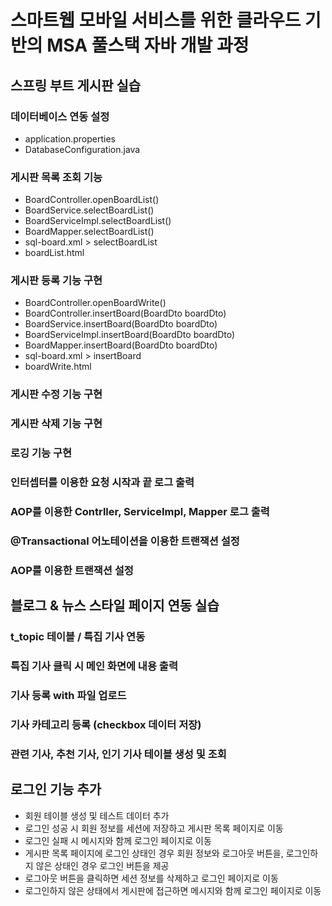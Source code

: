 # 스마트웹 모바일 서비스를 위한 클라우드 기반의 MSA 풀스택 자바 개발 과정

## 스프링 부트 게시판 실습

### 데이터베이스 연동 설정
- application.properties
- DatabaseConfiguration.java 

### 게시판 목록 조회 기능
- BoardController.openBoardList()
- BoardService.selectBoardList()
- BoardServiceImpl.selectBoardList()
- BoardMapper.selectBoardList()
- sql-board.xml > selectBoardList
- boardList.html

### 게시판 등록 기능 구현
- BoardController.openBoardWrite()
- BoardController.insertBoard(BoardDto boardDto)
- BoardService.insertBoard(BoardDto boardDto)
- BoardServiceImpl.insertBoard(BoardDto boardDto)
- BoardMapper.insertBoard(BoardDto boardDto)
- sql-board.xml > insertBoard
- boardWrite.html

### 게시판 수정 기능 구현

### 게시판 삭제 기능 구현

### 로깅 기능 구현

### 인터셉터를 이용한 요청 시작과 끝 로그 출력

### AOP를 이용한 Contrller, ServiceImpl, Mapper 로그 출력

### @Transactional 어노테이션을 이용한 트랜잭션 설정

### AOP를 이용한 트랜잭션 설정


## 블로그 & 뉴스 스타일 페이지 연동 실습

### t_topic 테이블 / 특집 기사 연동

### 특집 기사 클릭 시 메인 화면에 내용 출력 

### 기사 등록 with 파일 업로드

### 기사 카테고리 등록 (checkbox 데이터 저장)

### 관련 기사, 추천 기사, 인기 기사 테이블 생성 및 조회

## 로그인 기능 추가

* 회원 테이블 생성 및 테스트 데이터 추가
* 로그인 성공 시 회원 정보를 세션에 저장하고 게시판 목록 페이지로 이동 
* 로그인 실패 시 메시지와 함께 로그인 페이지로 이동 
* 게시판 목록 페이지에 로그인 상태인 경우 회원 정보와 로그아웃 버튼을, 로그인하지 않은 상태인 경우 로그인 버튼을 제공
* 로그아웃 버튼을 클릭하면 세션 정보를 삭제하고 로그인 페이지로 이동 
* 로그인하지 않은 상태에서 게시판에 접근하면 메시지와 함께 로그인 페이지로 이동 

